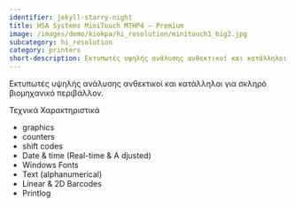 ```yaml
---
identifier: jekyll-starry-night
title: HSA Systems MiniTouch MTHP4 – Premium
image: /images/demo/kiokpa/hi_resolution/minitouch1_big2.jpg
subcategory: hi_resolution
category: printers
short-description: Εκτυπωτές υψηλής ανάλυσης ανθεκτικοί και κατάλληλοι για σκληρό βιομηχανικό περιβάλλον.
---
```





Εκτυπωτές υψηλής ανάλυσης ανθεκτικοί και κατάλληλοι για σκληρό βιομηχανικό περιβάλλον.





Τεχνικά Χαρακτηριστικά

* graphics               
* counters                
* shift codes              
* Date & time (Real-time & A djusted)
* Windows Fonts
* Text (alphanumerical)
* Linear & 2D Barcodes
* Printlog